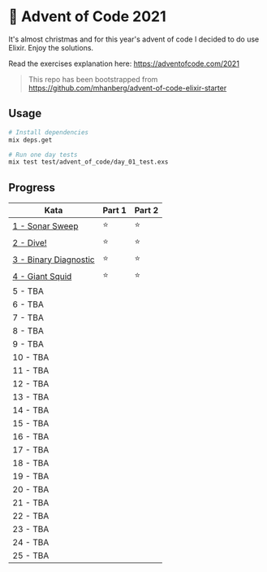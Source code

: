 # 🎄 Advent of Code 2021

It's almost christmas and for this year's advent of code I decided to do use Elixir. Enjoy the solutions.

Read the exercises explanation here: https://adventofcode.com/2021

> This repo has been bootstrapped from https://github.com/mhanberg/advent-of-code-elixir-starter

## Usage

```bash
# Install dependencies
mix deps.get

# Run one day tests
mix test test/advent_of_code/day_01_test.exs
```

## Progress

| Kata                                                  | Part 1 | Part 2 |
| ----------------------------------------------------- | ------ | ------ |
| [1 - Sonar Sweep](lib/advent_of_code/day_01.ex)       | ⭐️      | ⭐️      |
| [2 - Dive!](lib/advent_of_code/day_02.ex)             | ⭐️      | ⭐️      |
| [3 - Binary Diagnostic](lib/advent_of_code/day_03.ex) | ⭐️      | ⭐️      |
| [4 - Giant Squid](lib/advent_of_code/day_04.ex)       | ⭐️      | ⭐️      |
| 5 - TBA                                               |        |        |
| 6 - TBA                                               |        |        |
| 7 - TBA                                               |        |        |
| 8 - TBA                                               |        |        |
| 9 - TBA                                               |        |        |
| 10 - TBA                                              |        |        |
| 11 - TBA                                              |        |        |
| 12 - TBA                                              |        |        |
| 13 - TBA                                              |        |        |
| 14 - TBA                                              |        |        |
| 15 - TBA                                              |        |        |
| 16 - TBA                                              |        |        |
| 17 - TBA                                              |        |        |
| 18 - TBA                                              |        |        |
| 19 - TBA                                              |        |        |
| 20 - TBA                                              |        |        |
| 21 - TBA                                              |        |        |
| 22 - TBA                                              |        |        |
| 23 - TBA                                              |        |        |
| 24 - TBA                                              |        |        |
| 25 - TBA                                              |        |        |

